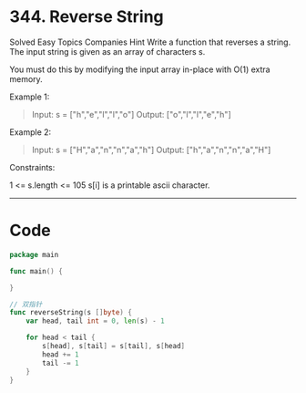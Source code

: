 # 344. Reverse String
Solved
Easy
Topics
Companies
Hint
Write a function that reverses a string. The input string is given as an array of characters s.

You must do this by modifying the input array in-place with O(1) extra memory.

Example 1:
> Input: s = ["h","e","l","l","o"]
Output: ["o","l","l","e","h"]

Example 2:
> Input: s = ["H","a","n","n","a","h"]
Output: ["h","a","n","n","a","H"]
 

Constraints:

1 <= s.length <= 105
s[i] is a printable ascii character.

---

# Code
```go
package main

func main() {

}

// 双指针
func reverseString(s []byte) {
	var head, tail int = 0, len(s) - 1

	for head < tail {
		s[head], s[tail] = s[tail], s[head]
		head += 1
		tail -= 1
	}
}
```
